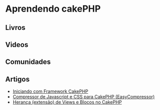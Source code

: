 # Aprendendo cakePHP

## Livros

## Videos

## Comunidades

## Artigos
* [Iniciando com Framework CakePHP](http://blog.glaucocustodio.com/2012/09/01/iniciando-com-framework-cakephp/)
* [Compressor de Javascript e CSS para CakePHP (EasyCompressor)](http://blog.glaucocustodio.com/2012/09/28/compressor-de-javascript-e-css-para-cakephp-easy-compressor/)
* [Herança (extensão) de Views e Blocos no CakePHP](http://blog.glaucocustodio.com/2012/10/26/heranca-extensao-de-views-e-blocos-no-cakephp/)